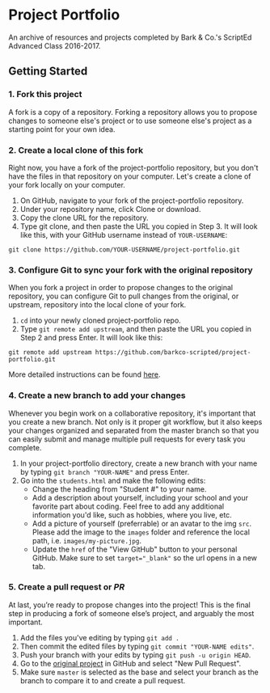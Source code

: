 # Project Portfolio
An archive of resources and projects completed by Bark &amp; Co.'s ScriptEd Advanced Class 2016-2017.

## Getting Started


### 1. Fork this project

A fork is a copy of a repository. Forking a repository allows you to propose changes to someone else's project or to use someone else's project as a starting point for your own idea.

### 2. Create a local clone of this fork

Right now, you have a fork of the project-portfolio repository, but you don't have the files in that repository on your computer. Let's create a clone of your fork locally on your computer.

1. On GitHub, navigate to your fork of the project-portfolio repository.
2. Under your repository name, click Clone or download.
3. Copy the clone URL for the repository.
4. Type git clone, and then paste the URL you copied in Step 3. It will look like this, with your GitHub username instead of `YOUR-USERNAME`:

```
git clone https://github.com/YOUR-USERNAME/project-portfolio.git
```

### 3. Configure Git to sync your fork with the original repository

When you fork a project in order to propose changes to the original repository, you can configure Git to pull changes from the original, or upstream, repository into the local clone of your fork.

1. `cd` into your newly cloned project-portfolio repo.
2. Type `git remote add upstream`, and then paste the URL you copied in Step 2 and press Enter. It will look like this:

```
git remote add upstream https://github.com/barkco-scripted/project-portfolio.git
```

More detailed instructions can be found [here](https://help.github.com/articles/fork-a-repo/).

### 4. Create a new branch to add your changes

Whenever you begin work on a collaborative repository, it's important that you create a new branch. Not only is it proper git workflow, but it also keeps your changes organized and separated from the master branch so that you can easily submit and manage multiple pull requests for every task you complete.

1. In your project-portfolio directory, create a new branch with your name by typing `git branch "YOUR-NAME"` and press Enter.
2. Go into the `students.html` and make the following edits: 
	* Change the heading from "Student #" to your name. 
	* Add a description about yourself, including your school and your favorite part about coding. Feel free to add any additional information you'd like, such as hobbies, where you live, etc. 
	* Add a picture of yourself (preferrable) or an avatar to the img `src`. Please add the image to the `images` folder and reference the local path, i.e. `images/my-picture.jpg`.
	* Update the `href` of the "View GitHub" button to your personal GitHub. Make sure to set `target="_blank"` so the url opens in a new tab. 


### 5. Create a pull request or _PR_

At last, you’re ready to propose changes into the project! This is the final step in producing a fork of someone else’s project, and arguably the most important. 

1. Add the files you've editing by typing `git add .`
2. Then commit the edited files by typing `git commit "YOUR-NAME edits"`.
3. Push your branch with your edits by typing `git push -u origin HEAD`.
4. Go to the [original project](https://github.com/barkco-scripted/project-portfolio) in GitHub and select "New Pull Request". 
5. Make sure `master` is selected as the base and select your branch as the branch to compare it to and create a pull request. 


